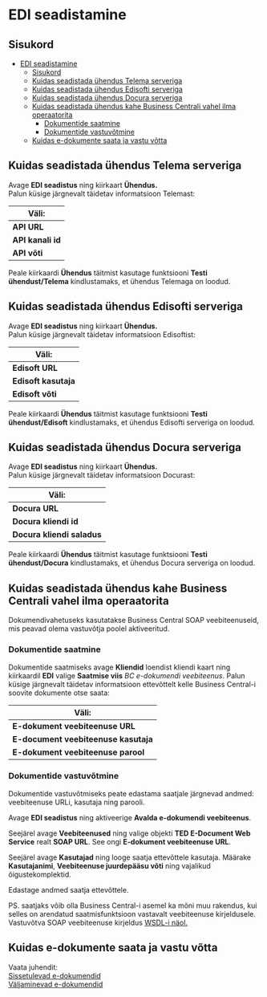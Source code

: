 ---
---
# EDI seadistamine

## Sisukord
- [EDI seadistamine](#edi-seadistamine)
  - [Sisukord](#sisukord)
  - [Kuidas seadistada ühendus Telema serveriga](#kuidas-seadistada-ühendus-telema-serveriga)
  - [Kuidas seadistada ühendus Edisofti serveriga](#kuidas-seadistada-ühendus-edisofti-serveriga)
  - [Kuidas seadistada ühendus Docura serveriga](#kuidas-seadistada-ühendus-docura-serveriga)
  - [Kuidas seadistada ühendus kahe Business Centrali vahel ilma operaatorita](#kuidas-seadistada-ühendus-kahe-business-centrali-vahel-ilma-operaatorita)
    - [Dokumentide saatmine](#dokumentide-saatmine)
    - [Dokumentide vastuvõtmine](#dokumentide-vastuvõtmine)
  - [Kuidas e-dokumente saata ja vastu võtta](#kuidas-e-dokumente-saata-ja-vastu-võtta)
 
## Kuidas seadistada ühendus Telema serveriga
Avage **EDI seadistus** ning kiirkaart  **Ühendus.**  
Palun küsige järgnevalt täidetav informatsioon Telemast:

| Väli: |
| - |
| **API URL** |
| **API kanali id** |
| **API võti** |

Peale kiirkaardi **Ühendus**  täitmist kasutage funktsiooni **Testi ühendust/Telema** kindlustamaks, et ühendus Telemaga on loodud.

## Kuidas seadistada ühendus Edisofti serveriga
Avage **EDI seadistus** ning kiirkaart  **Ühendus.**  
Palun küsige järgnevalt täidetav informatsioon Edisoftist:

| Väli: |
| - |
| **Edisoft URL** |
| **Edisoft kasutaja** |
| **Edisoft võti** |

Peale kiirkaardi **Ühendus**  täitmist kasutage funktsiooni **Testi ühendust/Edisoft** kindlustamaks, et ühendus Edisofti serveriga on loodud.

## Kuidas seadistada ühendus Docura serveriga
Avage **EDI seadistus** ning kiirkaart  **Ühendus.**  
Palun küsige järgnevalt täidetav informatsioon Docurast:

| Väli: |
| - |
| **Docura URL** |
| **Docura kliendi id** |
| **Docura kliendi saladus** |

Peale kiirkaardi **Ühendus**  täitmist kasutage funktsiooni **Testi ühendust/Docura** kindlustamaks, et ühendus Docura serveriga on loodud.

## Kuidas seadistada ühendus kahe Business Centrali vahel ilma operaatorita

Dokumendivahetuseks kasutatakse Business Central SOAP veebiteenuseid, mis peavad olema vastuvõtja poolel aktiveeritud.
### Dokumentide saatmine
Dokumentide saatmiseks avage **Kliendid** loendist kliendi kaart ning kiirkaardil **EDI** valige **Saatmise viis** *BC e-dokumendi veebiteenus*. 
Palun küsige järgnevalt täidetav informatsioon ettevõttelt kelle Business Central-i soovite dokumente otse saata:

| Väli: |
| - |
| **E-dokument veebiteenuse URL** |
| **E-document veebiteenuse kasutaja** |
| **E-dokument veebiteenuse parool** |

### Dokumentide vastuvõtmine
Dokumentide vastuvõtmiseks peate edastama saatjale järgnevad andmed: veebiteenuse URLi, kasutaja ning parooli.

Avage **EDI seadistus** ning aktiveerige **Avalda e-dokumendi veebiteenus**.

Seejärel avage **Veebiteenused** ning valige objekti **TED E-Document Web Service** realt **SOAP URL**. See ongi **E-dokument veebiteenuse URL**.  

Seejärel avage **Kasutajad** ning looge saatja ettevõttele kasutaja. Määrake **Kasutajanimi**, **Veebiteenuse juurdepääsu võti** ning vajalikud õigustekomplektid. 
  
Edastage andmed saatja ettevõttele.

PS. saatjaks võib olla Business Central-i asemel ka mõni muu rakendus, kui selles on arendatud saatmisfunktsioon vastavalt veebiteenuse kirjeldusele. Vastuvõtva SOAP veebiteenuse kirjeldus [WSDL-i näol.](TED_E_Document_Web_Service_WSDL.xml)

## Kuidas e-dokumente saata ja vastu võtta

Vaata juhendit:  
[Sissetulevad e-dokumendid](inbound-edocuments)  
[Väljaminevad e-dokumendid](outbound-edocuments)
